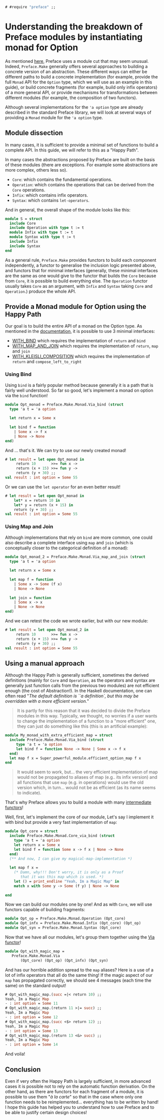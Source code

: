 ```ocaml
# #require "preface" ;;
```

# Understanding the breakdown of Preface modules by instantiating monad for Option

As mentioned
[here](https://github.com/xvw/preface#some-design-choices), Preface
uses a module cut that may seem unusual. Indeed, `Preface.Make`
generally offers several approaches to building a concrete version of
an abstraction. These different ways can either be different paths to
build a concrete implementation (for example, provide the full
`Monad` API for the `Option` type, which we will use as an example in
this guide), or build concrete fragments (for example, build only
infix operators) of a more general API, or provide mechanisms for
transformations between different modules (for example, the
composition of two functors).

Although several implementations for the `'a option` type are already
described in the standard Preface library, we will look at several
ways of providing a `Monad` module for the `'a option` type.

## Module dissection

In many cases, it is sufficient to provide a minimal set of functions
to build a complete API. In this guide, we will refer to this as a
"Happy Path".

In many cases the abstractions proposed by Preface are built on the
basis of these modules (there are exceptions. For example some
abstractions are more complex, others less so).

- `Core`: which contains the fundamental operations.
- `Operation`: which contains the operations that can be derived from
  the `Core` operations.
- `Infix`: which contains infix operators.
- `Syntax`: which contains `let-operators`.

And in general, the overall shape of the module looks like this:

```ocaml non-deterministic=command
module S = struct 
  include Core
  include Operation with type t := t
  module Infix with type t := t
  module Syntax with type t := t
  include Infix
  include Syntax
end
```

As a general rule, `Preface.Make` provides functors to build each
component independently, a functor to generalise the inclusion logic
presented above, and functors that for minimal interfaces (generally,
these minimal interfaces are the same as one would give to the functor
that builds the `Core` because from `Core`, it is possible to build
everything else. The `Operation` functor usually takes `Core` as an
argument, with `Infix` and `Syntax` taking `Core` and `Operation`.)
produce the whole API.


## Provide a Monad module for Option using the Happy Path

Our goal is to build the entire API of a monad on the Option type. As
mentioned in the
[documentation](https://ocaml-preface.github.io/preface/Preface_specs/Monad/index.html#minimal-definition),
it is possible to use 3 minimal interfaces:

- [WITH_BIND](https://ocaml-preface.github.io/preface/Preface_specs/Monad/module-type-WITH_BIND/index.html)
  which requires the implementation of `return` and `bind`
- [WITH_MAP_AND_JOIN](https://ocaml-preface.github.io/preface/Preface_specs/Monad/module-type-WITH_MAP_AND_JOIN/index.html)
  which requires the implementation of `return`, `map` and `join`
- [WITH_KLEISLI_COMPOSITION](https://ocaml-preface.github.io/preface/Preface_specs/Monad/module-type-WITH_KLEISLI_COMPOSITION/index.html)
  which requires the implementation of `return` and `compose_left_to_right`

### Using Bind

Using `bind` is a fairly popular method because generally it is a path
that is fairly well understood. So far so good, let's implement a
monad on option via the `bind` function!

```ocaml
module Opt_monad = Preface.Make.Monad.Via_bind (struct 
  type 'a t = 'a option 
  
  let return x = Some x
  
  let bind f = function 
    | Some x -> f x 
    | None -> None
end)
```

And ... that's it. We can try to use our newly created monad!

```ocaml
# let result = let open Opt_monad in
     return 10       >>= fun x -> 
     return (x + 15) >>= fun y -> 
     return (y + 30) ;;
val result : int option = Some 55
```

Or we can use the `let operator` for an even better result!

```ocaml
# let result = let open Opt_monad in 
    let* x = return 10 in 
    let* y = return (x + 15) in 
    return (y + 30) ;;
val result : int option = Some 55
```

### Using Map and Join

Although implementations that rely on `bind` are more common, one
could also describe a complete interface using `map` and `join` (which
is conceptually closer to the categorical definition of a monad):

```ocaml
module Opt_monad_2 = Preface.Make.Monad.Via_map_and_join (struct 
  type 'a t = 'a option 
  
  let return x = Some x
  
  let map f = function 
    | Some x -> Some (f x)
    | None -> None
    
  let join = function 
    | Some x -> x 
    | None -> None
end)
```

And we can retest the code we wrote earlier, but with our new module:

```ocaml
# let result = let open Opt_monad_2 in
     return 10       >>= fun x -> 
     return (x + 15) >>= fun y -> 
     return (y + 30) ;;
val result : int option = Some 55
```

## Using a manual approach

Although the Happy Path is generally sufficient, sometimes the derived
definitions (mainly for `Core` and `Operation`, as the operators and
syntax are generally just function calls from the previous two
modules) are not efficient enough (the cost of Abstraction!).  In the
Haskell documentation, one can often read "*The default definition is
``a definition`, but this may be overridden with a more efficient
version.*" 

> It is partly for this reason that it was decided to divide the
> Preface modules in this way. Typically, we thought, no worries if a
> user wants to change the implementation of a function to a "more
> efficient" one, they can just do something like this (this is an
> artificial example):

```ocaml non-deterministic=command
module My_monad_with_extra_efficient_map = struct 
  include Preface.Make.Monad.Via_bind (struct 
     type 'a t = 'a option 
     let bind f = function None -> None | Some x -> f x
  end)
  let map f x = Super_powerful_module.efficient_option_map f x
end
```

> It would seem to work, but... the very efficient implementation of
> map would not be propagated to aliases of map (e.g.. its infix
> version) and all functions that use `map` (e.g. in operations) would
> use the old version which, in turn... would not be as efficient (as
> its name seems to indicate).

That's why Preface allows you to build a module with many
[intermediate
functors](https://ocaml-preface.github.io/preface/Preface_make/Monad/index.html#manual-construction)!

Well, first, let's implement the core of our module, Let's say I
implement it with bind but provide a very fast implementation of
`map`:

```ocaml
module Opt_core = struct
  include Preface.Make.Monad.Core_via_bind (struct 
    type 'a t = 'a option 
    let return x = Some x
    let bind f = function Some x -> f x | None -> None
  end)
  (** And now, I can give my magical-map-implementation *)
  
  let map f x = 
    (* Damn, why!!! Don't worry, it is only as a Proof
       that it was this map which is used. *)
    let () = print_endline "Yeah, Im a Magic Map" in 
    match x with Some y -> Some (f y) | None -> None
    
end
```

Now we can build our modules one by one! And as with `Core`, we will
use functors capable of building fragments:

```ocaml
module Opt_op = Preface.Make.Monad.Operation (Opt_core)
module Opt_infx = Preface.Make.Monad.Infix (Opt_core) (Opt_op)
module Opt_syn = Preface.Make.Monad.Syntax (Opt_core)
```

Now that we have all our modules, let's group them together using the
[Via
functor](https://ocaml-preface.github.io/preface/Preface_make/Monad/Via/index.html)!

```ocaml
module Opt_with_magic_map = 
   Preface.Make.Monad.Via 
       (Opt_core) (Opt_op) (Opt_infx) (Opt_syn)
```

And has our horrible addition spread to the `map` aliases? Here is a
use of a lot of infix operators that all do the same thing! If the
magic aspect of our `map` has propagated correctly, we should see 4
messages (each time the same) on the standard output!

```ocaml
# Opt_with_magic_map.(succ =|< return 10) ;;
Yeah, Im a Magic Map
- : int option = Some 11
# Opt_with_magic_map.(return 11 >|= succ) ;;
Yeah, Im a Magic Map
- : int option = Some 12
# Opt_with_magic_map.(succ <$> return 12) ;;
Yeah, Im a Magic Map
- : int option = Some 13
# Opt_with_magic_map.(return 13 <&> succ) ;;
Yeah, Im a Magic Map
- : int option = Some 14
```

And voila!

## Conclusion

Even if very often the Happy Path is largely sufficient, in more
advanced cases it is possible not to rely on the automatic function
derivation. On the other hand, as there are functors for each fragment
of a module, it is possible to use them "*à la carte*" so that in the
case where only one function needs to be reimplemented... everything
has to be written by hand! I hope this guide has helped you to
understand how to use Preface and to be able to justify certain design
choices!
